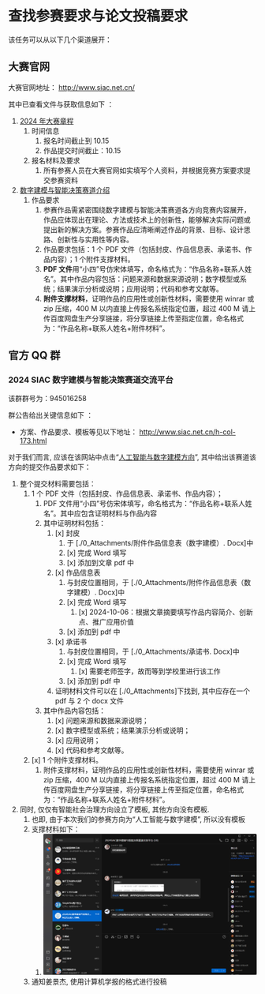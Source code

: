 

# 查找参赛要求与论文投稿要求

该任务可以从以下几个渠道展开：

## 大赛官网

大赛官网地址： http://www.siac.net.cn/ 

其中已查看文件与获取信息如下 ：

1. [2024 年大赛章程](http://www.siac.net.cn/h-col-103.html)
	1. 时间信息
		1. 报名时间截止到 10.15
		2. 作品提交时间截止：10.15
	2. 报名材料及要求
		1. 所有参赛人员在大赛官网如实填写个人资料，并根据竞赛方案要求提交参赛资料
2. [数字建模与智能决策赛道介绍](http://www.siac.net.cn/h-nd-190.html)
	1. 作品要求
		1. 参赛作品需紧密围绕数字建模与智能决策赛道各方向竞赛内容展开，作品应体现出在理论、方法或技术上的创新性，能够解决实际问题或提出新的解决方案。参赛作品应清晰阐述作品的背景、目标、设计思路、创新性与实用性等内容。
		2. 作品要求包括：1 个 PDF 文件（包括封皮、作品信息表、承诺书、作品内容）；1 个附件支撑材料。
		3. **PDF 文件**用“小四”号仿宋体填写，命名格式为：“作品名称+联系人姓名”。其中作品内容包括：问题来源和数据来源说明；数字模型或系统；结果演示分析或说明；应用说明；代码和参考文献等。
		4. **附件支撑材料**，证明作品的应用性或创新性材料，需要使用 winrar 或 zip 压缩，400 M 以内直接上传报名系统指定位置，超过 400 M 请上传百度网盘生产分享链接，将分享链接上传至指定位置，命名格式为：“作品名称+联系人姓名+附件材料”。

## 官方 QQ 群

### 2024 SIAC 数字建模与智能决策赛道交流平台

该群群号为：945016258

群公告给出关键信息如下 ：
- 方案、作品要求、模板等见以下地址： http://www.siac.net.cn/h-col-173.html

对于我们而言, 应该在该网站中点击“[人工智能与数字建模方向](http://www.siac.net.cn/h-col-170.html)”, 其中给出该赛道该方向的提交作品要求如下：
1. 整个提交材料需要包括：
	1. 1 个 PDF 文件（包括封皮、作品信息表、承诺书、作品内容）；
		1. PDF 文件用“小四”号仿宋体填写，命名格式为：“作品名称+联系人姓名”。其中应包含证明材料与作品内容
		2. 其中证明材料包括：
			1. [x] 封皮
				1. 于 [./0_Attachments/附件作品信息表（数字建模）. Docx]中
				2. [x] 完成 Word 填写
				3. [x] 添加到文章 pdf 中
			2. [x] 作品信息表
				1. 与封皮位置相同，于 [./0_Attachments/附件作品信息表（数字建模）. Docx]中
				2. [x] 完成 Word 填写
					1. [x] 2024-10-06：根据文章摘要填写作品内容简介、创新点、推广应用价值
				3. [x] 添加到 pdf 中
			3. [x] 承诺书
				1. 与封皮位置相同，于 [./0_Attachments/承诺书. Docx]中
				2. [x] 完成 Word 填写
					1. [x] 需要老师签字，故而等到学校里进行该工作
				3. [x] 添加到 pdf 中
			4. 证明材料文件可以在 [./0_Attachments]下找到, 其中应存在一个 pdf 与 2 个 docx 文件
		3. 其中作品内容包括：
			1. [x] 问题来源和数据来源说明；
			2. [x] 数字模型或系统；结果演示分析或说明；
			3. [x] 应用说明；
			4. [x] 代码和参考文献等。
	2. [x] 1 个附件支撑材料。
		1. 附件支撑材料，证明作品的应用性或创新性材料，需要使用 winrar 或 zip 压缩，400 M 以内直接上传报名系统指定位置，超过 400 M 请上传百度网盘生产分享链接，将分享链接上传至指定位置，命名格式为：“作品名称+联系人姓名+附件材料”。
2. 同时, 仅仅有智能社会治理方向设立了模板, 其他方向没有模板.
	1. 也即, 由于本次我们的参赛方向为“人工智能与数字建模”, 所以没有模板
	2. 支撑材料如下：
		1. ![](https://raw.githubusercontent.com/Nekasu/Blog_pics/main/20240929210515.png)
	3. 通知姜景杰, 使用计算机学报的格式进行投稿
